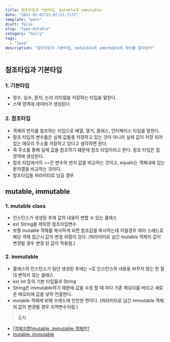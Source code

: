 ```yaml
---
title: 참조타입과 기본타입, mutable과 immutable
date: "2021-03-01T22:07:51.717Z"
template: "post"
draft: false
slug: "type-mutable"
category: "Daily"
tags:
  - "Java"
description: "참조타입과 기본타입, mutalble과 immutable의 차이를 알아보자"
---
```


## 참조타입과 기본타입

### 1. 기본타입
- 정수, 실수, 문자, 논리 리터럴을 저장하는 타입을 말한다.
- 스택 영역에 데이터가 생성된다.

### 2. 참조타입
- 객체의 번지를 참조하는 타입으로 배열, 열거, 클래스, 인터페이스 타입을 말한다.
- 참조 타입의 변수들은 실제 값들을 저장하고 있는 것이 아니라 실제 값이 저장 되어 있는 메모리 주소를 저장하고 있다고 생각하면 된다. 
- 즉 주소를 통해 실제 값을 참조하기 떄문에 참조 타입이라고 한다. 참조 타입은 힙 영역에 생성된다.
- 참조 타입에서의 ==은 변수의 번지 값을 비교하는 것이고, equals는 객체내에 있는 문자열을 비교하는 것이다.
- 참조타입을 파라미터로 넘길 경우 

## mutable, immutable

### 1. mutable class
- 인스턴스가 생성된 후에 값의 내용이 변할 수 있는 클래스
- ex) String을 제외한 참조타입변수
- 보통 mutable 객체를 복사하게 되면 참조값을 복사하는데 이럴경우 여러 스레드로 해당 객체 접근시 값의 변경 위험이 있다. (파라미터로 넘긴 mutable 객체의 값이 변경될 경우 변경 된 값이 적용됨.)

### 2. immutable
- 클래스의 인스턴스가 일단 생성된 후에는 =로 인스턴스의 내용을 바꾸지 않는 한 절대 변하지 않는 클래스
- ex) int 등의 기본 타입들과 String 
- String은 immutable하기 때문에 값을 수정 할 때 마다 기존 메모리를 버리고 새로운 메모리에 값을 넣어 연결한다.
- mutable 객체에 비해 쓰레드에 안전한 편이다. (파라미터로 넘긴 immutable 객체의 값이 변경될 경우 지역변수처럼 )


> 출처
- [[객체지향]mutable, immutable 객체란?](https://m.blog.naver.com/PostView.nhn?blogId=k220j&logNo=220869725179&proxyReferer=https:%2F%2Fwww.google.com%2F)
- [mutable, immutable](https://cdy0510.github.io/2018/05/10/mutable-immutable/)
